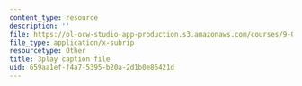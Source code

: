 ```yaml
---
content_type: resource
description: ''
file: https://ol-ocw-studio-app-production.s3.amazonaws.com/courses/9-00sc-introduction-to-psychology-fall-2011/659aa1eff4a75395b20a2d1b0e86421d_-cK1og4ElKE.vtt
file_type: application/x-subrip
resourcetype: Other
title: 3play caption file
uid: 659aa1ef-f4a7-5395-b20a-2d1b0e86421d
---
```

